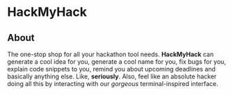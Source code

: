 # HackMyHack
## About
The one-stop shop for all your hackathon tool needs. **HackMyHack** can generate a cool idea for you, generate a cool name for you, fix bugs for you, explain code snippets to you, remind you about upcoming deadlines and basically anything else. Like, **seriously**. Also, feel like an absolute hacker doing all this by interacting with our _gorgeous_ terminal-inspired interface.

